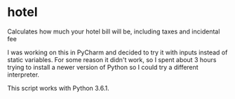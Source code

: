 # hotel
Calculates how much your hotel bill will be, including taxes and incidental fee

I was working on this in PyCharm and decided to try it with inputs instead of static variables. 
For some reason it didn't work, so I spent about 3 hours trying to install a newer version of
Python so I could try a different interpreter. 

This script works with Python 3.6.1.
